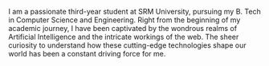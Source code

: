 I am a passionate third-year student at SRM University, pursuing my B. Tech in Computer Science and Engineering. Right from the beginning of my academic journey, I have been captivated by the wondrous realms of Artificial Intelligence and the intricate workings of the web. The sheer curiosity to understand how these cutting-edge technologies shape our world has been a constant driving force for me.